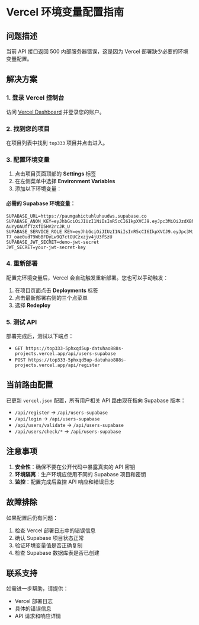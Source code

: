 # Vercel 环境变量配置指南

## 问题描述
当前 API 接口返回 500 内部服务器错误，这是因为 Vercel 部署缺少必要的环境变量配置。

## 解决方案

### 1. 登录 Vercel 控制台
访问 [Vercel Dashboard](https://vercel.com/dashboard) 并登录您的账户。

### 2. 找到您的项目
在项目列表中找到 `top333` 项目并点击进入。

### 3. 配置环境变量
1. 点击项目页面顶部的 **Settings** 标签
2. 在左侧菜单中选择 **Environment Variables**
3. 添加以下环境变量：

#### 必需的 Supabase 环境变量：
```
SUPABASE_URL=https://paumgahictuhluhuudws.supabase.co
SUPABASE_ANON_KEY=eyJhbGciOiJIUzI1NiIsInR5cCI6IkpXVCJ9.eyJpc3MiOiJzdXBhYmFzZSIsInJlZiI6InBhdW1nYWhpY3R1aGx1aHV1ZHdzIiwicm9sZSI6ImFub24iLCJpYXQiOjE3NTU5MTE0NzYsImV4cCI6MjA3MTQ4NzQ3Nn0.caf1r6TUgDyUFSYf3l-AuYyOAUffTzXfI5HV2rcJR_U
SUPABASE_SERVICE_ROLE_KEY=eyJhbGciOiJIUzI1NiIsInR5cCI6IkpXVCJ9.eyJpc3MiOiJzdXBhYmFzZSIsInJlZiI6InBhdW1nYWhpY3R1aGx1aHV1ZHdzIiwicm9sZSI6InNlcnZpY2Vfcm9sZSIsImlhdCI6MTc1NTkxMTQ3NiwiZXhwIjoyMDcxNDg3NDc2fQ.Y2-T7_oae0udT9WbBFDyLw9Q7ctOUCzxzjv4jU3fSzU
SUPABASE_JWT_SECRET=demo-jwt-secret
JWT_SECRET=your-jwt-secret-key
```

### 4. 重新部署
配置完环境变量后，Vercel 会自动触发重新部署。您也可以手动触发：
1. 在项目页面点击 **Deployments** 标签
2. 点击最新部署右侧的三个点菜单
3. 选择 **Redeploy**

### 5. 测试 API
部署完成后，测试以下端点：
- `GET https://top333-5phxqd5up-datuhao888s-projects.vercel.app/api/users-supabase`
- `POST https://top333-5phxqd5up-datuhao888s-projects.vercel.app/api/register`

## 当前路由配置

已更新 `vercel.json` 配置，所有用户相关 API 路由现在指向 Supabase 版本：
- `/api/register` → `/api/users-supabase`
- `/api/login` → `/api/users-supabase`
- `/api/users/validate` → `/api/users-supabase`
- `/api/users/check/*` → `/api/users-supabase`

## 注意事项

1. **安全性**：确保不要在公开代码中暴露真实的 API 密钥
2. **环境隔离**：生产环境应使用不同的 Supabase 项目和密钥
3. **监控**：配置完成后监控 API 响应和错误日志

## 故障排除

如果配置后仍有问题：
1. 检查 Vercel 部署日志中的错误信息
2. 确认 Supabase 项目状态正常
3. 验证环境变量值是否正确复制
4. 检查 Supabase 数据库表是否已创建

## 联系支持

如需进一步帮助，请提供：
- Vercel 部署日志
- 具体的错误信息
- API 请求和响应详情
